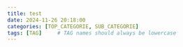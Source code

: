 ```yaml
---
title: test
date: 2024-11-26 20:18:00
categories: [TOP_CATEGORIE, SUB_CATEGORIE]
tags: [TAG]     # TAG names should always be lowercase
---
```


